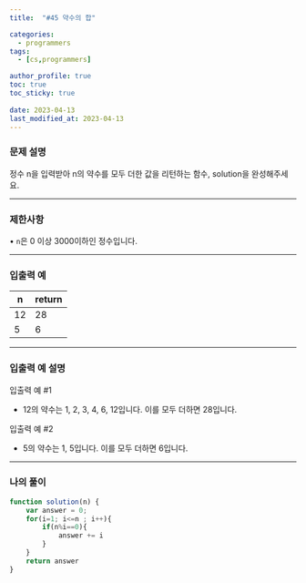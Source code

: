 ```yaml
---
title:  "#45 약수의 합"

categories:
  - programmers
tags:
  - [cs,programmers]

author_profile: true
toc: true
toc_sticky: true
 
date: 2023-04-13
last_modified_at: 2023-04-13
---
```


### 문제 설명

정수 n을 입력받아 n의 약수를 모두 더한 값을 리턴하는 함수, solution을 완성해주세요.

---

### 제한사항

• `n`은 0 이상 3000이하인 정수입니다.

---

### 입출력 예

| n | return |
| --- | --- |
| 12 | 28 |
| 5 | 6 |

---

### 입출력 예 설명

입출력 예 #1

- 12의 약수는 1, 2, 3, 4, 6, 12입니다. 이를 모두 더하면 28입니다.

입출력 예 #2

- 5의 약수는 1, 5입니다. 이를 모두 더하면 6입니다.

---

### 나의 풀이

```jsx
function solution(n) {
    var answer = 0;
    for(i=1; i<=n ; i++){
        if(n%i==0){
            answer += i
        }
    }
    return answer
}
```